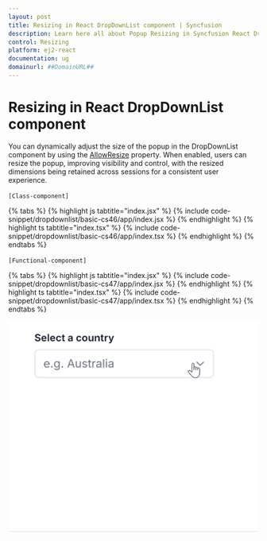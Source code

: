 ```yaml
---
layout: post
title: Resizing in React DropDownList component | Syncfusion
description: Learn here all about Popup Resizing in Syncfusion React DropDownList component of Syncfusion Essential JS 2 and more.
control: Resizing
platform: ej2-react
documentation: ug
domainurl: ##DomainURL##
---
```


# Resizing in React DropDownList component

You can dynamically adjust the size of the popup in the DropDownList component by using the [AllowResize](https://ej2.syncfusion.com/react/documentation/api/drop-down-list/#allowresize) property. When enabled, users can resize the popup, improving visibility and control, with the resized dimensions being retained across sessions for a consistent user experience.

`[Class-component]`

{% tabs %}
{% highlight js tabtitle="index.jsx" %}
{% include code-snippet/dropdownlist/basic-cs46/app/index.jsx %}
{% endhighlight %}
{% highlight ts tabtitle="index.tsx" %}
{% include code-snippet/dropdownlist/basic-cs46/app/index.tsx %}
{% endhighlight %}
{% endtabs %}


`[Functional-component]`

{% tabs %}
{% highlight js tabtitle="index.jsx" %}
{% include code-snippet/dropdownlist/basic-cs47/app/index.jsx %}
{% endhighlight %}
{% highlight ts tabtitle="index.tsx" %}
{% include code-snippet/dropdownlist/basic-cs47/app/index.tsx %}
{% endhighlight %}
{% endtabs %}

 
![Disabled DropDownList Component](../images/dropdownlist-resize.gif)